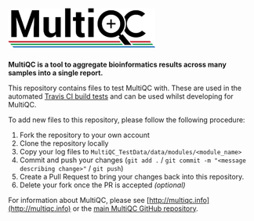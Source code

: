 # <img src="MultiQC_logo.png" width="300" title="MultiQC">

**MultiQC is a tool to aggregate bioinformatics results across many
samples into a single report.**

This repository contains files to test MultiQC with. These are used in the
automated [Travis CI build tests](https://travis-ci.org/ewels/MultiQC)
and can be used whilst developing for MultiQC.

To add new files to this repository, please follow the following procedure:

1. Fork the repository to your own account
2. Clone the repository locally
3. Copy your log files to `MultiQC_TestData/data/modules/<module_name>`
4. Commit and push your changes (`git add .` / `git commit -m "<message describing change>"` / `git push`)
5. Create a Pull Request to bring your changes back into this repository.
6. Delete your fork once the PR is accepted _(optional)_

For information about MultiQC, please see [http://multiqc.info](http://multiqc.info)
or the [main MultiQC GitHub repository](https://github.com/ewels/MultiQC).
